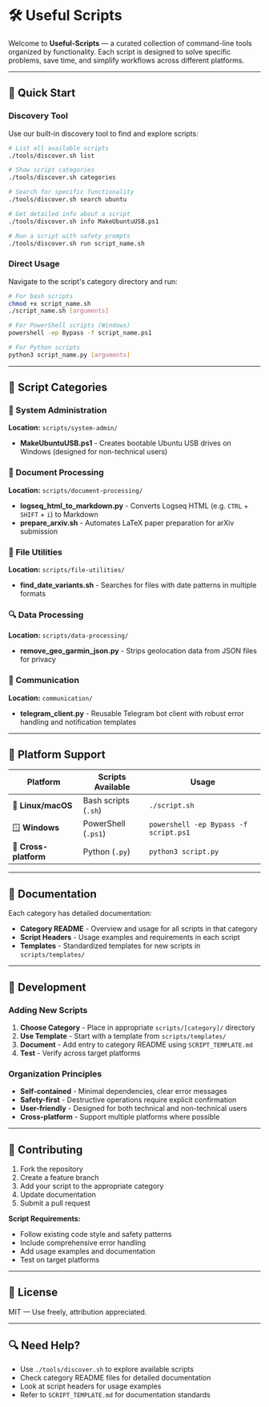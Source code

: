 # 🛠️ Useful Scripts

Welcome to **Useful-Scripts** — a curated collection of command-line tools organized by functionality. Each script is designed to solve specific problems, save time, and simplify workflows across different platforms.

---

## 🚀 Quick Start

### Discovery Tool
Use our built-in discovery tool to find and explore scripts:

```bash
# List all available scripts
./tools/discover.sh list

# Show script categories
./tools/discover.sh categories

# Search for specific functionality
./tools/discover.sh search ubuntu

# Get detailed info about a script
./tools/discover.sh info MakeUbuntuUSB.ps1

# Run a script with safety prompts
./tools/discover.sh run script_name.sh
```

### Direct Usage
Navigate to the script's category directory and run:

```bash
# For bash scripts
chmod +x script_name.sh
./script_name.sh [arguments]

# For PowerShell scripts (Windows)
powershell -ep Bypass -f script_name.ps1

# For Python scripts
python3 script_name.py [arguments]
```

---

## 📂 Script Categories

### 🔧 System Administration
**Location:** `scripts/system-admin/`
- **MakeUbuntuUSB.ps1** - Creates bootable Ubuntu USB drives on Windows (designed for non-technical users)

### 📄 Document Processing  
**Location:** `scripts/document-processing/`
- **logseq_html_to_markdown.py** - Converts Logseq HTML (e.g. `CTRL` + `SHIFT` + `i`) to Markdown
- **prepare_arxiv.sh** - Automates LaTeX paper preparation for arXiv submission

### 📁 File Utilities
**Location:** `scripts/file-utilities/`
- **find_date_variants.sh** - Searches for files with date patterns in multiple formats

### 🔍 Data Processing
**Location:** `scripts/data-processing/`
- **remove_geo_garmin_json.py** - Strips geolocation data from JSON files for privacy

### 📡 Communication
**Location:** `communication/`
- **telegram_client.py** - Reusable Telegram bot client with robust error handling and notification templates

---

## 🎯 Platform Support

| Platform | Scripts Available | Usage |
|----------|------------------|-------|
| 🐧 **Linux/macOS** | Bash scripts (`.sh`) | `./script.sh` |
| 🪟 **Windows** | PowerShell (`.ps1`) | `powershell -ep Bypass -f script.ps1` |
| 🐍 **Cross-platform** | Python (`.py`) | `python3 script.py` |

---

## 📖 Documentation

Each category has detailed documentation:
- **Category README** - Overview and usage for all scripts in that category
- **Script Headers** - Usage examples and requirements in each script
- **Templates** - Standardized templates for new scripts in `scripts/templates/`

---

## 🔧 Development

### Adding New Scripts

1. **Choose Category** - Place in appropriate `scripts/[category]/` directory
2. **Use Template** - Start with a template from `scripts/templates/`
3. **Document** - Add entry to category README using `SCRIPT_TEMPLATE.md`
4. **Test** - Verify across target platforms

### Organization Principles

- **Self-contained** - Minimal dependencies, clear error messages
- **Safety-first** - Destructive operations require explicit confirmation
- **User-friendly** - Designed for both technical and non-technical users
- **Cross-platform** - Support multiple platforms where possible

---

## 🤝 Contributing

1. Fork the repository
2. Create a feature branch
3. Add your script to the appropriate category
4. Update documentation
5. Submit a pull request

**Script Requirements:**
- Follow existing code style and safety patterns
- Include comprehensive error handling
- Add usage examples and documentation
- Test on target platforms

---

## 🧠 License

MIT — Use freely, attribution appreciated.

---

## 🔍 Need Help?

- Use `./tools/discover.sh` to explore available scripts
- Check category README files for detailed documentation
- Look at script headers for usage examples
- Refer to `SCRIPT_TEMPLATE.md` for documentation standards